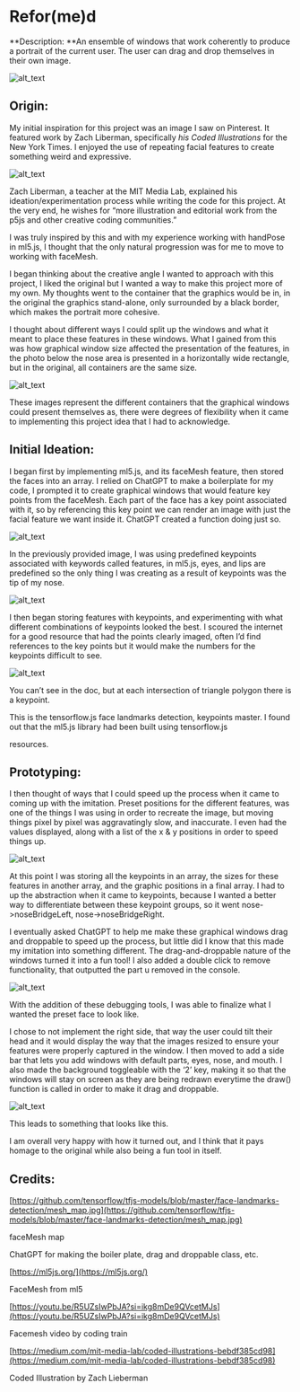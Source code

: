# Refor(me)d

**Description: **An ensemble of windows that work coherently to produce a portrait of the current user. The user can drag and drop themselves in their own image.

![alt_text](images/image8.png "image_tooltip")


## Origin:

My initial inspiration for this project was an image I saw on Pinterest. It featured work by Zach Liberman, specifically *his Coded Illustrations* for the New York Times. I enjoyed the use of repeating facial features to create something weird and expressive. 

![alt_text](images/image1.png "image_tooltip")

Zach Liberman, a teacher at the MIT Media Lab, explained his ideation/experimentation process while writing the code for this project. At the very end, he wishes for “more illustration and editorial work from the p5js and other creative coding communities.” 

I was truly inspired by this and with my experience working with handPose in ml5.js, I thought that the only natural progression was for me to move to working with faceMesh. 

I began thinking about the creative angle I wanted to approach with this project, I liked the original but I wanted a way to make this project more of my own. My thoughts went to the container that the graphics would be in, in the original the graphics stand-alone, only surrounded by a black border, which makes the portrait more cohesive.

I thought about different ways I could split up the windows and what it meant to place these features in these windows. What I gained from this was how graphical window size affected the presentation of the features, in the photo below the nose area is presented in a horizontally wide rectangle, but in the original, all containers are the same size.

![alt_text](images/image2.png "image_tooltip")

These images represent the different containers that the graphical windows could present themselves as, there were degrees of flexibility when it came to implementing this project idea that I had to acknowledge.


## Initial Ideation:

I began first by implementing ml5.js, and its faceMesh feature, then stored the faces into an array. I relied on ChatGPT to make a boilerplate for my code, I prompted it to create graphical windows that would feature key points from the faceMesh. Each part of the face has a key point associated with it, so by referencing this key point we can render an image with just the facial feature we want inside it. ChatGPT created a function doing just so.

![alt_text](images/image3.png "image_tooltip")

In the previously provided image, I was using predefined keypoints associated with keywords called features, in ml5.js, eyes, and lips are predefined so the only thing I was creating as a result of keypoints was the tip of my nose.

![alt_text](images/image4.png "image_tooltip")

I then began storing features with keypoints, and experimenting with what different combinations of keypoints looked the best. I scoured the internet for a good resource that had the points clearly imaged, often I’d find references to the key points but it would make the numbers for the keypoints difficult to see.

![alt_text](images/image5.png "image_tooltip")

You can’t see in the doc, but at each intersection of triangle polygon there is a keypoint.

This is the tensorflow.js face landmarks detection, keypoints master. I found out that the ml5.js library had been built using tensorflow.js 

resources.


## Prototyping:

I then thought of ways that I could speed up the process when it came to coming up with the imitation. Preset positions for the different features, was one of the things I was using in order to recreate the image, but moving things pixel by pixel was aggravatingly slow, and inaccurate. I even had the values displayed, along with a list of the x & y positions in order to speed things up.

![alt_text](images/image6.png "image_tooltip")


At this point I was storing all the keypoints in an array, the sizes for these features in another array, and the graphic positions in a final array. I had to up the abstraction when it came to keypoints, because I wanted a better way to differentiate between these keypoint groups, so it went nose->noseBridgeLeft, nose->noseBridgeRight.

I eventually asked ChatGPT to help me make these graphical windows drag and droppable to speed up the process, but little did I know that this made my imitation into something different. The drag-and-droppable nature of the windows turned it into a fun tool! I also added a double click to remove functionality, that outputted the part u removed in the console.

![alt_text](images/image7.png "image_tooltip")

With the addition of these debugging tools, I was able to finalize what I wanted the preset face to look like.

I chose to not implement the right side, that way the user could tilt their head and it would display the way that the images resized to ensure your features were properly captured in the window. I then moved to add a side bar that lets you add windows with default parts, eyes, nose, and mouth. I also made the background toggleable with the ‘2’ key, making it so that the windows will stay on screen as they are being redrawn everytime the draw() function is called in order to make it drag and droppable.

![alt_text](images/image8.png "image_tooltip")


This leads to something that looks like this. 

I am overall very happy with how it turned out, and I think that it pays homage to the original while also being a fun tool in itself.


## Credits:

[https://github.com/tensorflow/tfjs-models/blob/master/face-landmarks-detection/mesh_map.jpg](https://github.com/tensorflow/tfjs-models/blob/master/face-landmarks-detection/mesh_map.jpg)

faceMesh map

ChatGPT for making the boiler plate, drag and droppable class, etc.

[https://ml5js.org/](https://ml5js.org/)

FaceMesh from ml5

[https://youtu.be/R5UZsIwPbJA?si=ikg8mDe9QVcetMJs](https://youtu.be/R5UZsIwPbJA?si=ikg8mDe9QVcetMJs)

Facemesh video by coding train

[https://medium.com/mit-media-lab/coded-illustrations-bebdf385cd98](https://medium.com/mit-media-lab/coded-illustrations-bebdf385cd98)

Coded Illustration by Zach Lieberman
